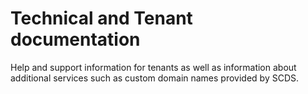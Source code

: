 # Technical and Tenant documentation

Help and support information for tenants as well as information about additional services such as custom domain names provided by SCDS.